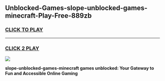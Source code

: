 
## Unblocked-Games-slope-unblocked-games-minecraft-Play-Free-889zb
<h3>
<a href="https://premium76.site?title=slope-unblocked-games-minecraft&ref=12A">CLICK TO PLAY</a></h3>
<hr>

<h3>
<a href="https://premium76.site?title=slope-unblocked-games-minecraft&ref=12A">CLICK 2 PLAY</a>
  
</h3>

<a href="https://premium76.site?title=slope-unblocked-games-minecraft&ref=12A"><img src="https://clearcache.store/games.png"></a>


**slope-unblocked-games-minecraft games unblocked: Your Gateway to Fun and Accessible Online Gaming**
